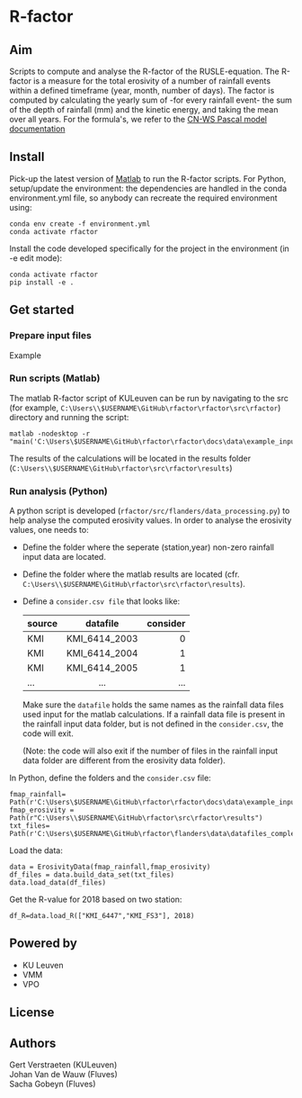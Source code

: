 

# R-factor

## Aim

Scripts to compute and analyse the R-factor of the RUSLE-equation. The 
R-factor is a measure for the total erosivity of a number of rainfall events
within a defined timeframe (year, month, number of days). The factor is 
computed by calculating the yearly sum of -for every rainfall event- the sum
of the depth of rainfall (mm) and the kinetic energy, and taking the mean 
over all years. For the formula's, we refer to the [CN-WS Pascal model documentation](https://docs.fluves.net/cnws-pascal/watem-sedem.html#rusle-factors)

## Install

Pick-up the latest version of [Matlab](https://nl.mathworks.com/products/matlab.html?requestedDomain=)
to run the R-factor scripts. For Python, setup/update the environment: the dependencies are handled in the conda environment.yml file, so anybody can recreate the required environment using:

    conda env create -f environment.yml
    conda activate rfactor

Install the code developed specifically for the project in the environment (in -e edit mode):

    conda activate rfactor
    pip install -e .

    
## Get started

### Prepare input files

Example

### Run scripts (Matlab)

The matlab R-factor script of KULeuven can be run by navigating to the src (for example, ``C:\Users\\$USERNAME\GitHub\rfactor\rfactor\src\rfactor``) directory and running the script:

    matlab -nodesktop -r "main('C:\Users\$USERNAME\GitHub\rfactor\rfactor\docs\data\example_inputdata')"

The results of the calculations will be located in the results folder (``C:\Users\\$USERNAME\GitHub\rfactor\src\rfactor\results``)

### Run analysis (Python)

A python script is developed (``rfactor/src/flanders/data_processing.py``) to help analyse the computed erosivity values. In order to analyse the erosivity values, one needs to:

- Define the folder where the seperate (station,year) non-zero rainfall input data are located.
- Define the folder where the matlab results are located (cfr. ``C:\Users\\$USERNAME\GitHub\rfactor\src\rfactor\results``).  
- Define a ``consider.csv file`` that looks like:

  | source        | datafile      | consider  |
  | ------------- |:-------------:| ---------:|
  | KMI	          | KMI_6414_2003 | 0         |
  | KMI	          | KMI_6414_2004 | 1         |
  | KMI	          | KMI_6414_2005 | 1         |
  | ...           | ...           | ...       |

  Make sure the ``datafile`` holds the same names as the rainfall data files used input for the matlab calculations. If a rainfall data file is present in the rainfall input data folder, but is not defined in the ``consider.csv``, the code will exit.

  (Note: the code will also exit if the number of files in the rainfall input data folder are different from the erosivity data folder).   

In Python, define the folders and the ``consider.csv`` file:

    fmap_rainfall=  Path(r'C:\Users\$USERNAME\GitHub\rfactor\rfactor\docs\data\example_inputdata')
    fmap_erosivity = Path(r"C:\Users\\$USERNAME\GitHub\rfactor\src\rfactor\results")
    txt_files= Path(r'C:\Users\$USERNAME\GitHub\rfactor\flanders\data\datafiles_completeness.csv')

Load the data:  

    data = ErosivityData(fmap_rainfall,fmap_erosivity)
    df_files = data.build_data_set(txt_files)
    data.load_data(df_files)

Get the R-value for 2018 based on two station:

    df_R=data.load_R(["KMI_6447","KMI_FS3"], 2018)

## Powered by

- KU Leuven
- VMM
- VPO

## License

## Authors

Gert Verstraeten (KULeuven)  
Johan Van de Wauw (Fluves)  
Sacha Gobeyn (Fluves)  
  